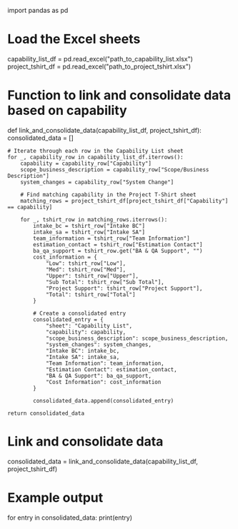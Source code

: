 import pandas as pd

# Load the Excel sheets
capability_list_df = pd.read_excel("path_to_capability_list.xlsx")
project_tshirt_df = pd.read_excel("path_to_project_tshirt.xlsx")

# Function to link and consolidate data based on capability
def link_and_consolidate_data(capability_list_df, project_tshirt_df):
    consolidated_data = []

    # Iterate through each row in the Capability List sheet
    for _, capability_row in capability_list_df.iterrows():
        capability = capability_row["Capability"]
        scope_business_description = capability_row["Scope/Business Description"]
        system_changes = capability_row["System Change"]

        # Find matching capability in the Project T-Shirt sheet
        matching_rows = project_tshirt_df[project_tshirt_df["Capability"] == capability]

        for _, tshirt_row in matching_rows.iterrows():
            intake_bc = tshirt_row["Intake BC"]
            intake_sa = tshirt_row["Intake SA"]
            team_information = tshirt_row["Team Information"]
            estimation_contact = tshirt_row["Estimation Contact"]
            ba_qa_support = tshirt_row.get("BA & QA Support", "")
            cost_information = {
                "Low": tshirt_row["Low"],
                "Med": tshirt_row["Med"],
                "Upper": tshirt_row["Upper"],
                "Sub Total": tshirt_row["Sub Total"],
                "Project Support": tshirt_row["Project Support"],
                "Total": tshirt_row["Total"]
            }

            # Create a consolidated entry
            consolidated_entry = {
                "sheet": "Capability List",
                "capability": capability,
                "scope_business_description": scope_business_description,
                "system_changes": system_changes,
                "Intake BC": intake_bc,
                "Intake SA": intake_sa,
                "Team Information": team_information,
                "Estimation Contact": estimation_contact,
                "BA & QA Support": ba_qa_support,
                "Cost Information": cost_information
            }

            consolidated_data.append(consolidated_entry)

    return consolidated_data

# Link and consolidate data
consolidated_data = link_and_consolidate_data(capability_list_df, project_tshirt_df)

# Example output
for entry in consolidated_data:
    print(entry)
